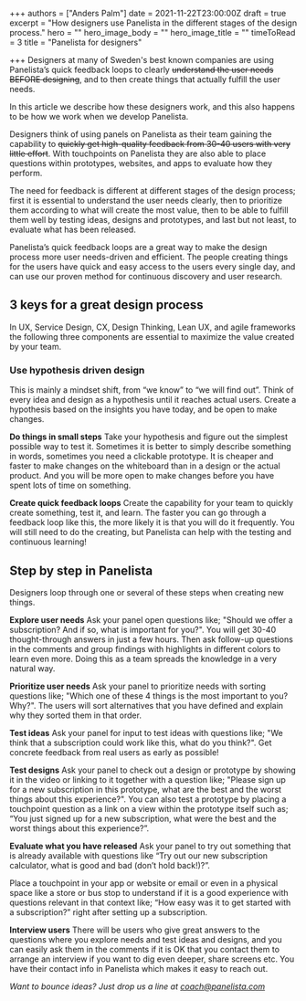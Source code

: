 +++
authors = ["Anders Palm"]
date = 2021-11-22T23:00:00Z
draft = true
excerpt = "How designers use Panelista in the different stages of the design process."
hero = ""
hero_image_body = ""
hero_image_title = ""
timeToRead = 3
title = "Panelista for designers"

+++
Designers at many of Sweden's best known companies are using Panelista’s quick feedback loops to clearly ~~understand the user needs BEFORE designing~~, and to then create things that actually fulfill the user needs. 

In this article we describe how these designers work, and this also happens to be how we work when we develop Panelista.

Designers think of using panels on Panelista as their team gaining the capability to ~~quickly get high-quality feedback from 30-40 users with very little effort~~. With touchpoints on Panelista they are also able to place questions within prototypes, websites, and apps to evaluate how they perform. 

The need for feedback is different at different stages of the design process; first it is essential to understand the user needs clearly, then to prioritize them according to what will create the most value, then to be able to fulfill them well by testing ideas, designs and prototypes, and last but not least, to evaluate what has been released.

Panelista’s quick feedback loops are a great way to make the design process more user needs-driven and efficient. The people creating things for the users have quick and easy access to the users every single day, and can use our proven method for continuous discovery and user research.

## 3 keys for a great design process
In UX, Service Design, CX, Design Thinking, Lean UX, and agile frameworks the following three components are essential to maximize the value created by your team.

### Use hypothesis driven design
This is mainly a mindset shift, from “we know” to “we will find out”. Think of every idea and design as a hypothesis until it reaches actual users. Create a hypothesis based on the insights you have today, and be open to make changes.

**Do things in small steps**
Take your hypothesis and figure out the simplest possible way to test it. Sometimes it is better to simply describe something in words, sometimes you need a clickable prototype. It is cheaper and faster to make changes on the whiteboard than in a design or the actual product. And you will be more open to make changes before you have spent lots of time on something.

**Create quick feedback loops**
Create the capability for your team to quickly create something, test it, and learn. The faster you can go through a feedback loop like this, the more likely it is that you will do it frequently. You will still need to do the creating, but Panelista can help with the testing and continuous learning!

## Step by step in Panelista
Designers loop through one or several of these steps when creating new things.

**Explore user needs**
Ask your panel open questions like; "Should we offer a subscription? And if so, what is important for you?". You will get 30-40 thought-through answers in just a few hours. Then ask follow-up questions in the comments and group findings with highlights in different colors to learn even more. Doing this as a team spreads the knowledge in a very natural way.

**Prioritize user needs**
Ask your panel to prioritize needs with sorting questions like; "Which one of these 4 things is the most important to you? Why?". The users will sort alternatives that you have defined and explain why they sorted them in that order. 

**Test ideas**
Ask your panel for input to test ideas with questions like; "We think that a subscription could work like this, what do you think?". Get concrete feedback from real users as early as possible!

**Test designs**
Ask your panel to check out a design or prototype by showing it in the video or linking to it together with a question like; "Please sign up for a new subscription in this prototype, what are the best and the worst things about this experience?". You can also test a prototype by placing a touchpoint question as a link on a view within the prototype itself such as; “You just signed up for a new subscription, what were the best and the worst things about this experience?”.

**Evaluate what you have released**
Ask your panel to try out something that is already available with questions like “Try out our new subscription calculator, what is good and bad (don’t hold back!)?”.

Place a touchpoint in your app or website or email or even in a physical space like a store or bus stop to understand if it is a good experience with questions relevant in that context like; “How easy was it to get started with a subscription?” right after setting up a subscription.

**Interview users**
There will be users who give great answers to the questions where you explore needs and test ideas and designs, and you can easily ask them in the comments if it is OK that you contact them to arrange an interview if you want to dig even deeper, share screens etc. You have their contact info in Panelista which makes it easy to reach out.


*Want to bounce ideas? Just drop us a line at coach@panelista.com*
